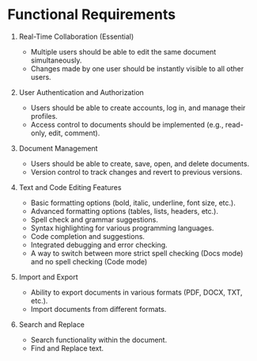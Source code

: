 # Functional Requirements

1. Real-Time Collaboration (Essential)
   * Multiple users should be able to edit the same document simultaneously.
   * Changes made by one user should be instantly visible to all other users.

2. User Authentication and Authorization
   * Users should be able to create accounts, log in, and manage their profiles.
   * Access control to documents should be implemented (e.g., read-only, edit, comment).

3. Document Management
   * Users should be able to create, save, open, and delete documents.
   * Version control to track changes and revert to previous versions.

4. Text and Code Editing Features
   * Basic formatting options (bold, italic, underline, font size, etc.).
   * Advanced formatting options (tables, lists, headers, etc.).
   * Spell check and grammar suggestions.
   * Syntax highlighting for various programming languages.
   * Code completion and suggestions.
   * Integrated debugging and error checking.
   * A way to switch between more strict spell checking (Docs mode) and no spell checking (Code mode)

5. Import and Export
   * Ability to export documents in various formats (PDF, DOCX, TXT, etc.).
   * Import documents from different formats.

6. Search and Replace
   * Search functionality within the document.
   * Find and Replace text.




